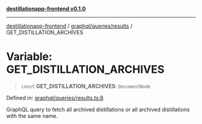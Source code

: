 [**destillationapp-frontend v0.1.0**](../../../../README.md)

***

[destillationapp-frontend](../../../../modules.md) / [graphql/queries/results](../README.md) / GET\_DISTILLATION\_ARCHIVES

# Variable: GET\_DISTILLATION\_ARCHIVES

> `const` **GET\_DISTILLATION\_ARCHIVES**: `DocumentNode`

Defined in: [graphql/queries/results.ts:8](https://github.com/DestillApp/main/blob/76aba95a5d8c1d9174ebde73d7b50f0ea64b491a/frontend/src/graphql/queries/results.ts#L8)

GraphQL query to fetch all archived distillations or all archived distillations with the same name.

